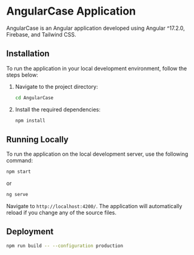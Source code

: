 # AngularCase Application

AngularCase is an Angular application developed using Angular ^17.2.0, Firebase, and Tailwind CSS.

## Installation

To run the application in your local development environment, follow the steps below:

1. Navigate to the project directory:
    ```bash
    cd AngularCase
    ```

2. Install the required dependencies:
    ```bash
    npm install
    ```

## Running Locally

To run the application on the local development server, use the following command:

```bash
npm start
```
or
```bash
ng serve
```

Navigate to `http://localhost:4200/`. The application will automatically reload if you change any of the source files.

## Deployment

```bash
npm run build -- --configuration production
```